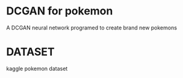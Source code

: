 # DCGAN for pokemon
A DCGAN neural network programed to create brand new pokemons


# DATASET
kaggle pokemon dataset
